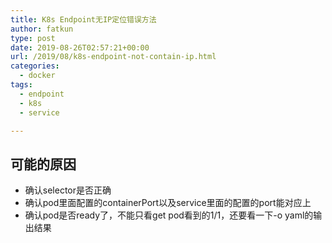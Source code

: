 ```yaml
---
title: K8s Endpoint无IP定位错误方法
author: fatkun
type: post
date: 2019-08-26T02:57:21+00:00
url: /2019/08/k8s-endpoint-not-contain-ip.html
categories:
  - docker
tags:
  - endpoint
  - k8s
  - service

---
```


## 可能的原因
- 确认selector是否正确
- 确认pod里面配置的containerPort以及service里面的配置的port能对应上
- 确认pod是否ready了，不能只看get pod看到的1/1，还要看一下-o yaml的输出结果